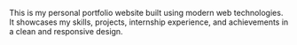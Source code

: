 This is my personal portfolio website built using modern web technologies. It showcases my skills, projects, internship experience, and achievements in a clean and responsive design.

